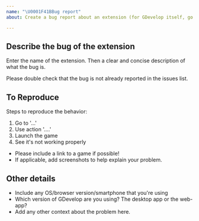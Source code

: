 ```yaml
---
name: "\U0001F41BBug report"
about: Create a bug report about an extension (for GDevelop itself, go to https://github.com/4ian/GDevelop)

---
```


<!--
⚠️ Thank you for your time and efforts for reporting an issue!
⚠️ Please edit and complete this before submitting:
-->

## Describe the bug of the extension

Enter the name of the extension.
Then a clear and concise description of what the bug is.

Please double check that the bug is not already reported in the issues list.

## To Reproduce

Steps to reproduce the behavior:

1. Go to '...'
2. Use action '....'
3. Launch the game
4. See it's not working properly

* Please include a link to a game if possible!
* If applicable, add screenshots to help explain your problem.

## Other details

* Include any OS/browser version/smartphone that you're using
* Which version of GDevelop are you using? The desktop app or the web-app?
* Add any other context about the problem here.
